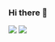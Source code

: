 ### Hi there 👋
<img src="https://img.shields.io/badge/#EE4C2C?style=for-the-badge&logo=Pytorch&logoColor=black">
<img src="https://img.shields.io/badge/Python-3766AB?style=flat-square&logo=Python&logoColor=white"/></a>



<!--
**hsgalaxy-K/hsgalaxy-K** is a ✨ _special_ ✨ repository because its `README.md` (this file) appears on your GitHub profile.

Here are some ideas to get you started:

- 🔭 I’m currently working on ...
- 🌱 I’m currently learning ...
- 👯 I’m looking to collaborate on ...
- 🤔 I’m looking for help with ...
- 💬 Ask me about ...
- 📫 How to reach me: ...
- 😄 Pronouns: ...
- ⚡ Fun fact: ...
-->
